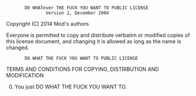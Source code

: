            DO WHATever THE FUCK YOU WANT TO PUBLIC LICENSE
                   Version 2, December 2004

Copyright (C) 2014 Mod's authors

Everyone is permitted to copy and distribute verbatim or modified
copies of this license document, and changing it is allowed as long
as the name is changed.

           DO WHAT THE FUCK YOU WANT TO PUBLIC LICENSE
  TERMS AND CONDITIONS FOR COPYING, DISTRIBUTION AND MODIFICATION

 0. You just DO WHAT THE FUCK YOU WANT TO.
